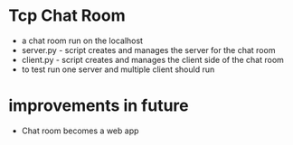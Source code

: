 # Tcp Chat Room
- a chat room run on the localhost
- server.py - script creates and manages the server for the chat room
- client.py - script creates and manages the client side of the chat room
- to test run one server and multiple client should run

# improvements in future
- Chat room becomes a web app